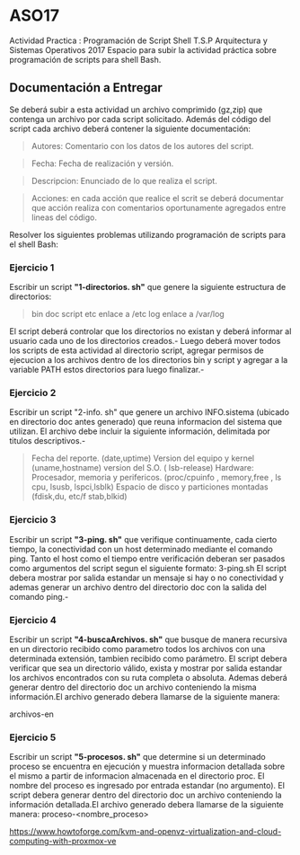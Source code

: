 # ASO17

Actividad Practica : Programación de Script Shell
T.S.P Arquitectura y Sistemas Operativos 2017
Espacio para subir la actividad práctica sobre programación de scripts para shell Bash.

## Documentación a Entregar

Se deberá subir a esta actividad un archivo comprimido (gz,zip) que contenga un archivo por cada script solicitado.
Además del código del script cada archivo deberá contener la siguiente documentación:

>Autores: Comentario con los datos de los autores del script.

>Fecha: Fecha de realización y versión.

>Descripcion: Enunciado de lo que realiza el script.

>Acciones: en cada acción que realice el scrit se deberá documentar que acción realiza con comentarios oportunamente agregados entre lineas del código.

Resolver los siguientes problemas utilizando programación de scripts para el shell Bash:

### Ejercicio 1
Escribir un script **"1-directorios. sh"** que genere la siguiente estructura de directorios:
>bin
>doc
>script
>etc enlace a /etc
>log  enlace a /var/log

El script deberá controlar que los directorios no existan y deberá informar al usuario cada uno de los directorios creados.-
Luego deberá mover todos los scripts de esta actividad al directorio script, agregar permisos de ejecucion a los archivos dentro de los directorios bin y script y agregar a la variable PATH estos directorios para luego finalizar.-
### Ejercicio 2
Escribir un script "2-info. sh" que genere un archivo INFO.sistema (ubicado en directorio doc antes generado) que reuna informacion del sistema que utilizan. El archivo debe incluir la siguiente información, delimitada por titulos descriptivos.-
>Fecha del reporte. (date,uptime)
>Version del equipo y kernel (uname,hostname)
>version del S.O. ( lsb-release)
>Hardware: Procesador, memoria y perifericos. (proc/cpuinfo , memory,free , ls cpu, lsusb, lspci,lsblk)
>Espacio de disco y particiones montadas (fdisk,du, etc/f stab,blkid)
### Ejercicio 3
Escribir un script **"3-ping. sh"** que verifique continuamente, cada cierto tiempo, la conectividad con un host determinado mediante el comando ping. Tanto el host como el tiempo entre verificación deberan ser pasados como argumentos del script segun el siguiente formato: 3-ping.sh <IP-o-FQDN> <tiempo>
El script debera mostrar por salida estandar un mensaje si hay o no conectividad y ademas generar un archivo dentro del directorio doc con la salida del comando ping.-
### Ejercicio 4
Escribir un script **"4-buscaArchivos. sh"** que busque de manera recursiva en un directorio recibido como parametro todos los archivos con una determinada extensión, tambien recibido como parámetro. El script debera verificar que sea un directorio válido, exista y mostrar por salida estandar los archivos encontrados con su ruta completa o absoluta.
Ademas deberá generar dentro del directorio doc un archivo conteniendo la misma información.El archivo generado debera llamarse de la siguiente manera:

archivos-<extension>en<directorioBusqueda>
### Ejercicio 5
Escribir un script  **"5-procesos. sh"** que determine si un determinado proceso se encuentra en ejecución y muestra informacion detallada sobre el mismo a partir de informacion almacenada en el directorio proc.
El nombre del proceso es ingresado por entrada estandar (no argumento).
El script debera generar dentro del directorio doc un archivo conteniendo la información detallada.El archivo generado debera llamarse de la siguiente manera: proceso-<nombre_proceso>

https://www.howtoforge.com/kvm-and-openvz-virtualization-and-cloud-computing-with-proxmox-ve
